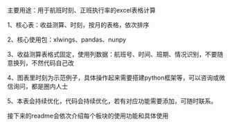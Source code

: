 主要用途：用于航班时刻、正班执行率的excel表格计算

1、核心表：收益测算、时刻，按月的表格，依次排序

2、核心使用包：xlwings、pandas、nunpy

3、收益测算表格式固定，使用列数据：航班号、时间、班期、情况识别，不要随意换列，不然代码自己改

4、图表里时刻为示范例子，具体操作起来需要搭建python框架等，可以咨询或微信询问，都是圈内人士

5、本表会持续优化，代码会持续优化，若有对应功能需要添加，可随时联系。



接下来的readme会依次介绍每个板块的使用功能和具体使用